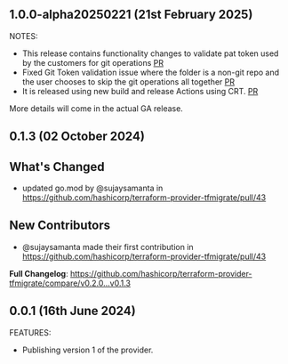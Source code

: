 ## 1.0.0-alpha20250221 (21st February 2025)

NOTES:

- This release contains functionality changes to validate pat token used by the customers for git operations [PR](https://github.com/hashicorp/terraform-provider-tfmigrate/pull/53)
- Fixed Git Token validation issue where the folder is a non-git repo and the user chooses to skip the git operations all together [PR](https://github.com/hashicorp/terraform-provider-tfmigrate/pull/81)
- It is released using new build and release Actions using CRT. [PR](https://github.com/hashicorp/terraform-provider-tfmigrate/pull/80)

More details will come in the actual GA release.

## 0.1.3 (02 October 2024)

## What's Changed

- updated go.mod by @sujaysamanta in <https://github.com/hashicorp/terraform-provider-tfmigrate/pull/43>

## New Contributors

- @sujaysamanta made their first contribution in <https://github.com/hashicorp/terraform-provider-tfmigrate/pull/43>

**Full Changelog**: <https://github.com/hashicorp/terraform-provider-tfmigrate/compare/v0.2.0...v0.1.3>

## 0.0.1 (16th June 2024)

FEATURES:

- Publishing version 1 of the provider.
